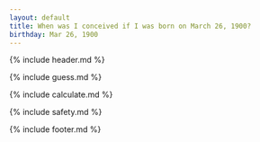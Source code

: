 ```yaml
---
layout: default
title: When was I conceived if I was born on March 26, 1900?
birthday: Mar 26, 1900
---
```


{% include header.md %}

{% include guess.md %}

{% include calculate.md %}

{% include safety.md %}

{% include footer.md %}



